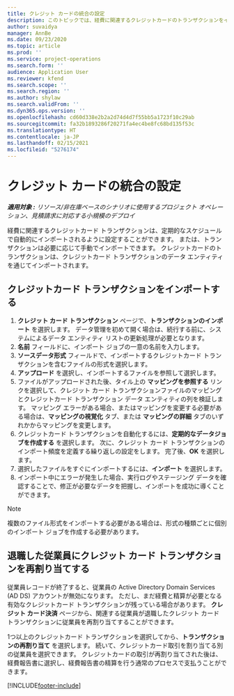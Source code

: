 ```yaml
---
title: クレジット カードの統合の設定
description: このトピックでは、経費に関連するクレジットカードのトランザクションをインポートして管理する方法を説明しています。
author: suvaidya
manager: AnnBe
ms.date: 09/23/2020
ms.topic: article
ms.prod: ''
ms.service: project-operations
ms.search.form: ''
audience: Application User
ms.reviewer: kfend
ms.search.scope: ''
ms.search.region: ''
ms.author: shylaw
ms.search.validFrom: ''
ms.dyn365.ops.version: ''
ms.openlocfilehash: cd60d338e2b2a2d74d4d7f55bb5a1723f10c29ab
ms.sourcegitcommit: fa32b1893286f20271fa4ec4be8fc68bd135f53c
ms.translationtype: HT
ms.contentlocale: ja-JP
ms.lasthandoff: 02/15/2021
ms.locfileid: "5276174"
---
```

# <a name="set-up-credit-card-integration"></a>クレジット カードの統合の設定

_**適用対象 :** リソース/非在庫ベースのシナリオに使用するプロジェクト オペレーション、見積請求に対応する小規模のデプロイ_

経費に関連するクレジットカード トランザクションは、定期的なスケジュールで自動的にインポートされるように設定することができます。 または、トランザクションは必要に応じて手動でインポートできます。 クレジットカードのトランザクションは、クレジットカード トランザクションのデータ エンティティを通じてインポートされます。

## <a name="import-credit-card-transactions"></a>クレジットカード トランザクションをインポートする

1. **クレジット カード トランザクション** ページで、**トランザクションのインポート** を選択します。 データ管理を初めて開く場合は、続行する前に、システムによるデータ エンティティ リストの更新処理が必要となります。
2. **名前** フィールドに、インポート ジョブの一意の名前を入力します。
3. **ソースデータ形式** フィールドで、インポートするクレジットカード トランザクションを含むファイルの形式を選択します。
4. **アップロード** を選択し、インポートするファイルを参照して選択します。
5. ファイルがアップロードされた後、タイル上の **マッピングを参照する** リンクを選択して、クレジット カード トランザクションファイルのマッピングとクレジットカード トランザクション データ エンティティの列を検証します。 マッピング エラーがある場合、またはマッピングを変更する必要がある場合は、**マッピングの視覚化** タブ、または **マッピングの詳細** タブのいずれかからマッピングを変更します。
6. クレジットカード トランザクションを自動化するには、**定期的なデータジョブを作成する** を選択します。 次に、クレジット カード トランザクションのインポート頻度を定義する繰り返しの設定をします。 完了後、**OK** を選択します。
7. 選択したファイルをすぐにインポートするには、**インポート** を選択します。
8. インポート中にエラーが発生した場合、実行ログやステージング データを確認することで、修正が必要なデータを把握し、インポートを成功に導くことができます。

> [!NOTE]
> 複数のファイル形式をインポートする必要がある場合は、形式の種類ごとに個別のインポート ジョブを作成する必要があります。

## <a name="reassign-the-credit-card-transactions-for-terminated-employees"></a>退職した従業員にクレジット カード トランザクションを再割り当てする

従業員レコードが終了すると、従業員の Active Directory Domain Services (AD DS) アカウントが無効になります。 ただし、まだ経費と精算が必要となる有効なクレジットカード トランザクションが残っている場合があります。 **クレジット カード決済** ページから、関連する従業員が退職したクレジット カード トランザクションに従業員を再割り当てすることができます。

1つ以上のクレジットカード トランザクションを選択してから、**トランザクションの再割り当て** を選択します。 続いて、クレジットカード取引を割り当てる別の従業員を選択できます。 クレジットカードの取引が再割り当てされた後は、経費報告書に選択し、経費報告書の精算を行う通常のプロセスで支払うことができます。


[!INCLUDE[footer-include](../includes/footer-banner.md)]